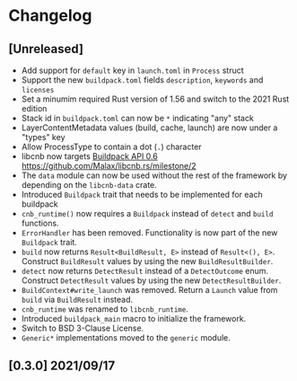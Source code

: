 # Changelog

## [Unreleased]

- Add support for `default` key in `launch.toml` in `Process` struct
- Support the new `buildpack.toml` fields `description`, `keywords` and `licenses`
- Set a minumim required Rust version of 1.56 and switch to the 2021 Rust edition
- Stack id in `buildpack.toml` can now be `*` indicating "any" stack
- LayerContentMetadata values (build, cache, launch) are now under a "types" key
- Allow ProcessType to contain a dot (`.`) character
- libcnb now targets [Buildpack API 0.6](https://github.com/buildpacks/spec/releases/tag/buildpack%2Fv0.6) <https://github.com/Malax/libcnb.rs/milestone/2>
- The `data` module can now be used without the rest of the framework by depending on the `libcnb-data` crate.
- Introduced `Buildpack` trait that needs to be implemented for each buildpack
- `cnb_runtime()` now requires a `Buildpack` instead of `detect` and `build` functions.
- `ErrorHandler` has been removed. Functionality is now part of the new `Buildpack` trait.
- `build` now returns `Result<BuildResult, E>` instead of `Result<(), E>`. Construct `BuildResult` values by using the new `BuildResultBuilder`.
- `detect` now returns `DetectResult` instead of a `DetectOutcome` enum. Construct `DetectResult` values by using the new `DetectResultBuilder`.
- `BuildContext#write_launch` was removed. Return a `Launch` value from `build` via `BuildResult` instead.
- `cnb_runtime` was renamed to `libcnb_runtime`.
- Introduced `buildpack_main` macro to initialize the framework.
- Switch to BSD 3-Clause License.
- `Generic*` implementations moved to the `generic` module.

## [0.3.0] 2021/09/17
